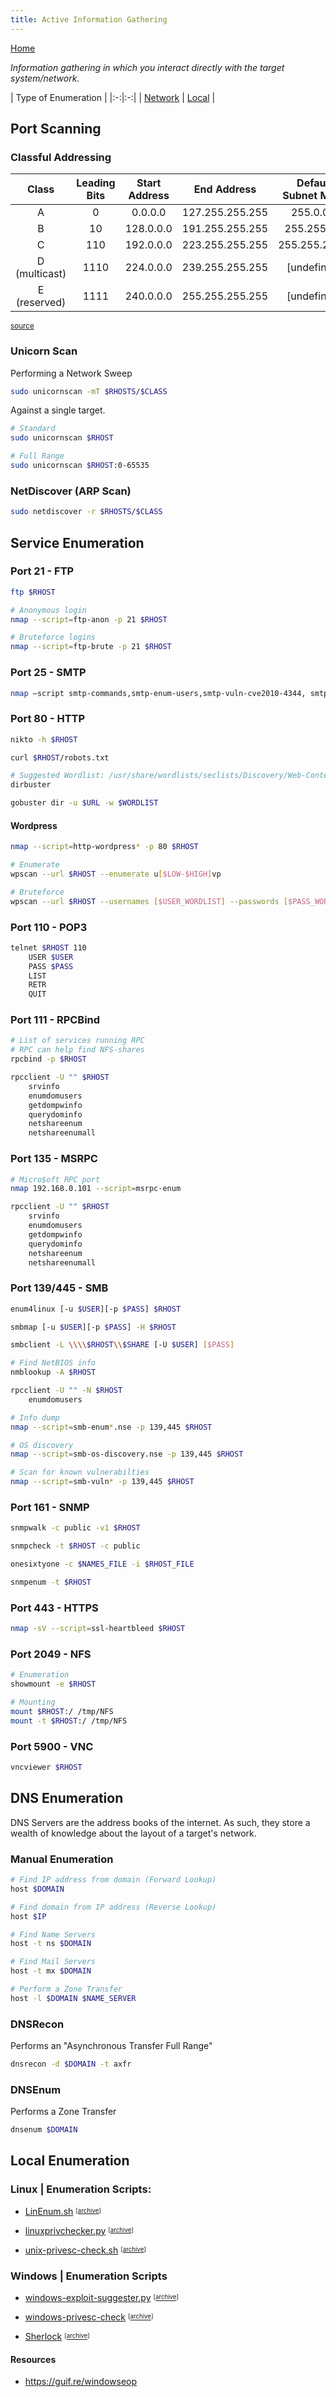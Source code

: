 ```yaml
---
title: Active Information Gathering
---
```


[Home](./)



_Information gathering in which you interact directly with the target system/network._

|  Type of Enumeration |
|:-:|:-:|
| [Network](#Port-Scanning) | [Local](#Local-Enumeration) |

## Port Scanning

### Classful Addressing

| Class | Leading Bits | Start Address | End Address | Default Subnet Mask | CIDR Notation |
| :---: | :----------: | :-----------: | :---------: | :-----------------: | :-----------: |
| A | 0 | 0.0.0.0 | 127.255.255.255 | 255.0.0.0 | /8 |
| B | 10 | 128.0.0.0 | 191.255.255.255 | 255.255.0.0 | /16 |
| C | 110 | 192.0.0.0 | 223.255.255.255 | 255.255.255.0 | /24 |
| D <br/> (multicast) | 1110 | 224.0.0.0 | 239.255.255.255 | [undefined] | [undefined] |
| E <br/> (reserved) | 1111 | 240.0.0.0 | 255.255.255.255 | [undefined] | [undefined] |

<sup>[source](https://en.wikipedia.org/wiki/Classful_network)</sup>

### Unicorn Scan

Performing a Network Sweep

```bash
sudo unicornscan -mT $RHOSTS/$CLASS
```

Against a single target.

```bash    
# Standard
sudo unicornscan $RHOST

# Full Range
sudo unicornscan $RHOST:0-65535
```

### NetDiscover (ARP Scan)

```bash
sudo netdiscover -r $RHOSTS/$CLASS
```

## Service Enumeration

### Port 21 - FTP
```bash
ftp $RHOST

# Anonymous login
nmap --script=ftp-anon -p 21 $RHOST

# Bruteforce logins
nmap --script=ftp-brute -p 21 $RHOST
```

### Port 25 - SMTP
```bash
nmap –script smtp-commands,smtp-enum-users,smtp-vuln-cve2010-4344, smtp-vuln-cve2011-1720,smtp-vuln-cve2011-1764 -p 25 $RHOST
```

### Port 80 - HTTP

```bash
nikto -h $RHOST

curl $RHOST/robots.txt

# Suggested Wordlist: /usr/share/wordlists/seclists/Discovery/Web-Content/directory-list-2.3-medium.txt
dirbuster

gobuster dir -u $URL -w $WORDLIST
```
#### Wordpress
```bash
nmap --script=http-wordpress* -p 80 $RHOST

# Enumerate
wpscan --url $RHOST --enumerate u[$LOW-$HIGH]vp

# Bruteforce
wpscan --url $RHOST --usernames [$USER_WORDLIST] --passwords [$PASS_WORDLIST]
```

### Port 110 - POP3
```bash
telnet $RHOST 110
    USER $USER
    PASS $PASS
    LIST
    RETR
    QUIT
```

### Port 111 - RPCBind
```bash
# List of services running RPC
# RPC can help find NFS-shares
rpcbind -p $RHOST

rpcclient -U "" $RHOST
    srvinfo
    enumdomusers
    getdompwinfo
    querydominfo
    netshareenum
    netshareenumall
```

### Port 135 - MSRPC
```bash
# Micro$oft RPC port
nmap 192.168.0.101 --script=msrpc-enum

rpcclient -U "" $RHOST
    srvinfo
    enumdomusers
    getdompwinfo
    querydominfo
    netshareenum
    netshareenumall
```

### Port 139/445 - SMB
```bash
enum4linux [-u $USER][-p $PASS] $RHOST

smbmap [-u $USER][-p $PASS] -H $RHOST

smbclient -L \\\\$RHOST\\$SHARE [-U $USER] [$PASS]

# Find NetBIOS info
nmblookup -A $RHOST

rpcclient -U "" -N $RHOST
    enumdomusers

# Info dump
nmap --script=smb-enum*.nse -p 139,445 $RHOST

# OS discovery
nmap --script=smb-os-discovery.nse -p 139,445 $RHOST

# Scan for known vulnerabilties
nmap --script=smb-vuln* -p 139,445 $RHOST
```

### Port 161 - SNMP
```bash
snmpwalk -c public -v1 $RHOST

snmpcheck -t $RHOST -c public

onesixtyone -c $NAMES_FILE -i $RHOST_FILE

snmpenum -t $RHOST
```

### Port 443 - HTTPS
```bash
nmap -sV --script=ssl-heartbleed $RHOST
```

### Port 2049 - NFS
```bash
# Enumeration
showmount -e $RHOST

# Mounting
mount $RHOST:/ /tmp/NFS
mount -t $RHOST:/ /tmp/NFS
```

### Port 5900 - VNC
```bash
vncviewer $RHOST
```

## DNS Enumeration

DNS Servers are the address books of the internet. As such, they store a wealth of knowledge about the layout of a target's network.

### Manual Enumeration
```bash
# Find IP address from domain (Forward Lookup)
host $DOMAIN

# Find domain from IP address (Reverse Lookup)
host $IP

# Find Name Servers
host -t ns $DOMAIN

# Find Mail Servers
host -t mx $DOMAIN

# Perform a Zone Transfer
host -l $DOMAIN $NAME_SERVER
```

### DNSRecon

Performs an "Asynchronous Transfer Full Range"

```bash
dnsrecon -d $DOMAIN -t axfr
```

### DNSEnum

Performs a Zone Transfer

```bash
dnsenum $DOMAIN
```

## Local Enumeration

### Linux | Enumeration Scripts:
- [LinEnum.sh](https://raw.githubusercontent.com/rebootuser/LinEnum/master/LinEnum.sh) <sup><sub>[[archive](assets/files/LinEnum.sh)]

- [linuxprivchecker.py](https://raw.githubusercontent.com/sleventyeleven/linuxprivchecker/master/linuxprivchecker.py) <sup><sub>[[archive](assets/files/linuxprivchecker.py)]

- [unix-privesc-check.sh](https://raw.githubusercontent.com/pentestmonkey/unix-privesc-check/master/upc.sh) <sup><sub>[[archive](assets/files/upc.sh)]

### Windows | Enumeration Scripts
- [windows-exploit-suggester.py](https://raw.githubusercontent.com/AonCyberLabs/Windows-Exploit-Suggester/master/windows-exploit-suggester.py)  <sup><sub>[[archive](assets/files/windows-exploit-suggester.py)]

- [windows-privesc-check](https://github.com/pentestmonkey/windows-privesc-check) <sup><sub>[[archive](assets/files/windows_privesc_check.py)]

- [Sherlock](https://github.com/rasta-mouse/Sherlock) <sup><sub>[[archive](assets/files/Sherlock.ps1)]

#### Resources
- https://guif.re/windowseop
